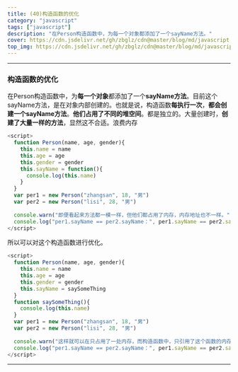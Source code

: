```yaml
---
title: (40)构造函数的优化
category: "javascript"
tags: ["javascript"]
description: "在Person构造函数中，为每一个对象都添加了一个sayName方法。"
cover: https://cdn.jsdelivr.net/gh/zbglz/cdn@master/blog/md/javascript.svg
top_img: https://cdn.jsdelivr.net/gh/zbglz/cdn@master/blog/md/javascript.svg
---
```


***

### 构造函数的优化

在Person构造函数中，为**每一个对象**都添加了一个**sayName方法**。目前这个sayName方法，是在对象内部创建的。也就是说，构造函数**每执行一次**，**都会创建一个sayName方法**。**他们占用了不同的堆空间**。都是独立的。大量创建时，**创建了大量一样的方法**，显然这不合适。浪费内存

```js js
<script>
  function Person(name, age, gender){
    this.name = name
    this.age = age
    this.gender = gender
    this.sayName = function(){
      console.log(this.name)
    }
  }
  var per1 = new Person("zhangsan", 18, "男")
  var per2 = new Person("lisi", 28, "男")
  
  console.warn("即便看起来方法都一模一样，但他们都占用了内存，内存地址也不一样。")
  console.log("per1.sayName == per2.sayName：", per1.sayName == per2.sayName)
</script>
```

所以可以对这个构造函数进行优化。

```js js
<script>
  function Person(name, age, gender){
    this.name = name
    this.age = age
    this.gender = gender
    this.sayName = saySomeThing
  }
  function saySomeThing(){
    console.log(this.name)
  }
  var per1 = new Person("zhangsan", 18, "男")
  var per2 = new Person("lisi", 28, "男")
  
  console.warn("这样就可以在只占用了一处内存，而构造函数中，只引用了这个函数的内存地址，这下无论new多少个构造函数，都不会造成内存的太多浪费。")
  console.log("per1.sayName == per2.sayName：", per1.sayName == per2.sayName)
</script>
```

***

